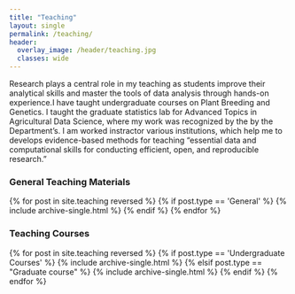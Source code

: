 ```yaml
---
title: "Teaching"
layout: single
permalink: /teaching/
header:
  overlay_image: /header/teaching.jpg
  classes: wide 
---
```


Research plays a central role in my teaching as students improve their analytical skills and master the tools of data analysis through hands-on experience.I have taught undergraduate courses on Plant Breeding and Genetics. I taught the graduate statistics lab for Advanced Topics in Agricultural Data Science, where my work was recognized by the by the Department’s. I am worked instractor various institutions, which help me to develops evidence-based methods for teaching “essential data and computational skills for conducting efficient, open, and reproducible research.”

### General Teaching Materials
{% for post in site.teaching reversed %}
{% if post.type == 'General' %}
  {% include archive-single.html %}
  {% endif %}
{% endfor %}

### Teaching Courses

{% for post in site.teaching reversed %}
{% if post.type == 'Undergraduate Courses' %}
  {% include archive-single.html %}
  {% elsif post.type == "Graduate course" %}
  {% include archive-single.html %}
  {% endif %}
{% endfor %}